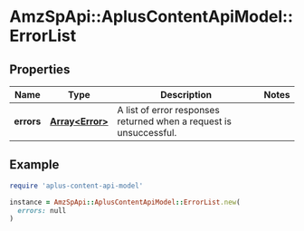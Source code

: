 # AmzSpApi::AplusContentApiModel::ErrorList

## Properties

| Name | Type | Description | Notes |
| ---- | ---- | ----------- | ----- |
| **errors** | [**Array&lt;Error&gt;**](Error.md) | A list of error responses returned when a request is unsuccessful. |  |

## Example

```ruby
require 'aplus-content-api-model'

instance = AmzSpApi::AplusContentApiModel::ErrorList.new(
  errors: null
)
```

